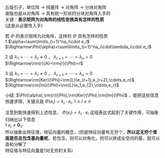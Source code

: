丘版引子，单位阵 $\to$ 纯量阵 $\to$ 对角阵 $\to$ 分块对角阵  
谢版也是从对角阵 $\to$ 具有统一形状的分块对角阵入手的  
关键：**表示矩阵为对角阵的线性变换具有怎样的性质**  
(这是从必要性入手)  
  
若 $\Phi$ 的表示矩阵为对角阵，这样的 $\Phi$ 具有怎样的性质  
1  $\alpha=\sum\limits_{i=1}^na_i\cdot e_i$  
$\Rightarrow\Phi(\alpha)=\sum\limits_{i=1}^na_i\cdot\lambda_i\cdot e_i$  
  
2 设 $\lambda_1=\cdots=\lambda_r\neq0$ ， $\lambda_{r+1}=\cdots=\lambda_n=0$  
$\Rightarrow\rm{r}(A)=\rm{r}(\Phi)=r$  
  
3 设 $\lambda_1=\cdots=\lambda_r\neq0$ ， $\lambda_{r+1}=\cdots=\lambda_n=0$  
$\Rightarrow\rm{Ker}(\Phi)=\rm{L}(e_{r+1},e_{r+2},\cdots,e_n)$  
$\Rightarrow\rm{Im}(\Phi)=\rm{L}(e_1,e_{2},\cdots,e_r)$  
  
小结:  $\Phi(\alpha),\rm{r}(\Phi),\rm{Ker}(\Phi),\rm{Im}(\Phi)$ ，能把这些信息快速求得，关键点是 $\Phi(e_i)=\lambda_i\cdot e_i,\ 1\le i\le n$  
  
注意到能快速得到上述信息， $\Phi(e_i)=\lambda_i\cdot e_i$ 这组表达式起到了关键作用，可抽象归纳出以下信息  
1  $e_i\neq\mathbf0_V$  
所以抽象出特征值，特征向量的概念，(但是特征向量有无穷个，**所以这无穷个里面是否总包含基向量呢**，若包含，则可以对角化，则可以拼成全空间的基，就可以直和分解了  
特征值与特征向量是1对无穷的关系)  

